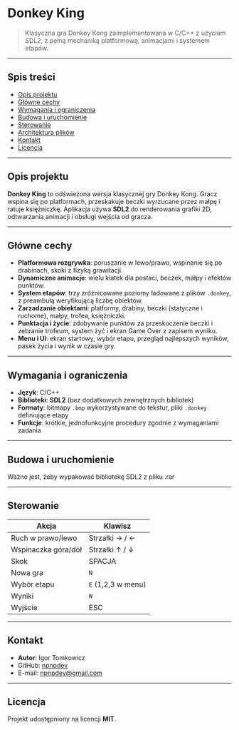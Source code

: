 # Donkey King

> Klasyczna gra Donkey Kong zaimplementowana w C/C++ z użyciem SDL2, z pełną mechaniką platformową, animacjami i systemem etapów.

---

## Spis treści

* [Opis projektu](#opis-projektu)
* [Główne cechy](#g%C5%82%C3%B3wne-cechy)
* [Wymagania i ograniczenia](#wymagania-i-ograniczenia)
* [Budowa i uruchomienie](#budowa-i-uruchomienie)
* [Sterowanie](#sterowanie)
* [Architektura plików](#architektura-plik%C3%B3w)
* [Kontakt](#kontakt)
* [Licencja](#licencja)

---

## Opis projektu

**Donkey King** to odświeżona wersja klasycznej gry Donkey Kong. Gracz wspina się po platformach, przeskakuje beczki wyrzucane przez małpę i ratuje księżniczkę. Aplikacja używa **SDL2** do renderowania grafiki 2D, odtwarzania animacji i obsługi wejścia od gracza.

---

## Główne cechy

* **Platformowa rozgrywka**: poruszanie w lewo/prawo, wspinanie się po drabinach, skoki z fizyką grawitacji.
* **Dynamiczne animacje**: wielu klatek dla postaci, beczek, małpy i efektów punktów.
* **System etapów**: trzy zróżnicowane poziomy ładowane z plików `.donkey`, z preambułą weryfikującą liczbę obiektów.
* **Zarzadzanie obiektami**: platformy, drabiny, beczki (statyczne i ruchome), małpy, trofea, księżniczki.
* **Punktacja i życie**: zdobywanie punktów za przeskoczenie beczki i zebranie trofeum, system żyć i ekran Game Over z zapisem wyniku.
* **Menu i UI**: ekran startowy, wybór etapu, przegląd najlepszych wyników, pasek życia i wynik w czasie gry.

---

## Wymagania i ograniczenia

* **Język**: C/C++ 
* **Biblioteki**: **SDL2** (bez dodatkowych zewnętrznych bibliotek)
* **Formaty**: bitmapy `.bmp` wykorzystywane do tekstur, pliki `.donkey` definiujące etapy
* **Funkcje**: krótkie, jednofunkcyjne procedury zgodnie z wymaganiami zadania

---

## Budowa i uruchomienie

Ważne jest, żeby wypakować bibliotekę SDL2 z pliku .rar

---

## Sterowanie

| Akcja               | Klawisz            |
| ------------------- | ------------------ |
| Ruch w prawo/lewo   | Strzałki → / ←     |
| Wspinaczka góra/dół | Strzałki ↑ / ↓     |
| Skok                | SPACJA             |
| Nowa gra            | `N`                |
| Wybór etapu         | `E` (1,2,3 w menu) |
| Wyniki              | `W`                |
| Wyjście             | ESC                |

---

## Kontakt

* **Autor**: Igor Tomkowicz
* GitHub: [npnpdev](https://github.com/npnpdev)
* E-mail: [npnpdev@gmail.com](mailto:npnpdev@gmail.com)

---

## Licencja

Projekt udostępniony na licencji **MIT**.
